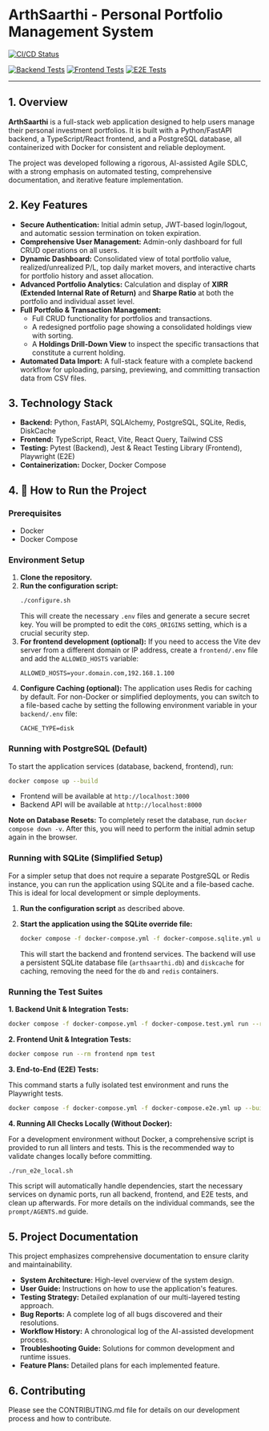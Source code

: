 # ArthSaarthi - Personal Portfolio Management System

<!-- Note: Replace YOUR_USERNAME/YOUR_REPO with your actual GitHub repository path -->
[![CI/CD Status](https://github.com/aashishbhanawat/pms/actions/workflows/ci.yml/badge.svg)](https://github.com/aashishbhanawat/pms/actions/workflows/ci.yml)
<!-- The badges below are placeholders. To make them dynamic, you would need a service that generates badges from your test coverage reports (e.g., Codecov, Coveralls). -->
[![Backend Tests](https://img.shields.io/badge/Backend_Tests-Passing-brightgreen)](#)
[![Frontend Tests](https://img.shields.io/badge/Frontend_Tests-Passing-brightgreen)](#)
[![E2E Tests](https://img.shields.io/badge/E2E_Tests-Passing-brightgreen)](#)

---

## 1. Overview

**ArthSaarthi** is a full-stack web application designed to help users manage their personal investment portfolios. It is built with a Python/FastAPI backend, a TypeScript/React frontend, and a PostgreSQL database, all containerized with Docker for consistent and reliable deployment.

The project was developed following a rigorous, AI-assisted Agile SDLC, with a strong emphasis on automated testing, comprehensive documentation, and iterative feature implementation.

## 2. Key Features

*   **Secure Authentication:** Initial admin setup, JWT-based login/logout, and automatic session termination on token expiration.
*   **Comprehensive User Management:** Admin-only dashboard for full CRUD operations on all users.
*   **Dynamic Dashboard:** Consolidated view of total portfolio value, realized/unrealized P/L, top daily market movers, and interactive charts for portfolio history and asset allocation.
*   **Advanced Portfolio Analytics:** Calculation and display of **XIRR (Extended Internal Rate of Return)** and **Sharpe Ratio** at both the portfolio and individual asset level.
*   **Full Portfolio & Transaction Management:**
    *   Full CRUD functionality for portfolios and transactions.
    *   A redesigned portfolio page showing a consolidated holdings view with sorting.
    *   A **Holdings Drill-Down View** to inspect the specific transactions that constitute a current holding.
*   **Automated Data Import:** A full-stack feature with a complete backend workflow for uploading, parsing, previewing, and committing transaction data from CSV files.

## 3. Technology Stack

*   **Backend:** Python, FastAPI, SQLAlchemy, PostgreSQL, SQLite, Redis, DiskCache
*   **Frontend:** TypeScript, React, Vite, React Query, Tailwind CSS
*   **Testing:** Pytest (Backend), Jest & React Testing Library (Frontend), Playwright (E2E)
*   **Containerization:** Docker, Docker Compose

## 4. 🚀 How to Run the Project

### Prerequisites

*   Docker
*   Docker Compose

### Environment Setup

1.  **Clone the repository.**
2.  **Run the configuration script:**
    ```bash
    ./configure.sh
    ```
    This will create the necessary `.env` files and generate a secure secret key. You will be prompted to edit the `CORS_ORIGINS` setting, which is a crucial security step.
3.  **For frontend development (optional):** If you need to access the Vite dev server from a different domain or IP address, create a `frontend/.env` file and add the `ALLOWED_HOSTS` variable:
    ```
    ALLOWED_HOSTS=your.domain.com,192.168.1.100
    ```
4.  **Configure Caching (optional):** The application uses Redis for caching by default. For non-Docker or simplified deployments, you can switch to a file-based cache by setting the following environment variable in your `backend/.env` file:
    ```
    CACHE_TYPE=disk
    ```

### Running with PostgreSQL (Default)

To start the application services (database, backend, frontend), run:

```bash
docker compose up --build
```

*   Frontend will be available at `http://localhost:3000`
*   Backend API will be available at `http://localhost:8000`

**Note on Database Resets:** To completely reset the database, run `docker compose down -v`. After this, you will need to perform the initial admin setup again in the browser.

### Running with SQLite (Simplified Setup)

For a simpler setup that does not require a separate PostgreSQL or Redis instance, you can run the application using SQLite and a file-based cache. This is ideal for local development or simple deployments.

1.  **Run the configuration script** as described above.
2.  **Start the application using the SQLite override file:**

    ```bash
    docker compose -f docker-compose.yml -f docker-compose.sqlite.yml up --build
    ```

    This will start the backend and frontend services. The backend will use a persistent SQLite database file (`arthsaarthi.db`) and `diskcache` for caching, removing the need for the `db` and `redis` containers.

### Running the Test Suites

**1. Backend Unit & Integration Tests:**

```bash
docker compose -f docker-compose.yml -f docker-compose.test.yml run --rm test
```

**2. Frontend Unit & Integration Tests:**

```bash
docker compose run --rm frontend npm test
```

**3. End-to-End (E2E) Tests:**

This command starts a fully isolated test environment and runs the Playwright tests.

```bash
docker compose -f docker-compose.yml -f docker-compose.e2e.yml up --build --abort-on-container-exit
```

**4. Running All Checks Locally (Without Docker):**

For a development environment without Docker, a comprehensive script is provided to run all linters and tests. This is the recommended way to validate changes locally before committing.

```bash
./run_e2e_local.sh
```

This script will automatically handle dependencies, start the necessary services on dynamic ports, run all backend, frontend, and E2E tests, and clean up afterwards. For more details on the individual commands, see the `prompt/AGENTS.md` guide.

## 5. Project Documentation

This project emphasizes comprehensive documentation to ensure clarity and maintainability.

*   **System Architecture:** High-level overview of the system design.
*   **User Guide:** Instructions on how to use the application's features.
*   **Testing Strategy:** Detailed explanation of our multi-layered testing approach.
*   **Bug Reports:** A complete log of all bugs discovered and their resolutions.
*   **Workflow History:** A chronological log of the AI-assisted development process.
*   **Troubleshooting Guide:** Solutions for common development and runtime issues.
*   **Feature Plans:** Detailed plans for each implemented feature.

## 6. Contributing

Please see the CONTRIBUTING.md file for details on our development process and how to contribute.